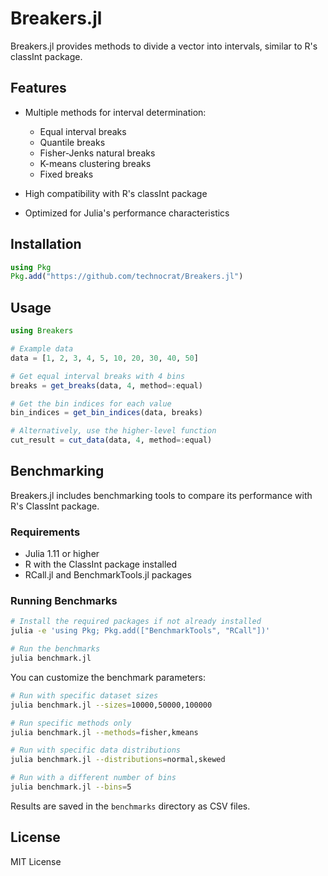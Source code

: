 # Breakers.jl

Breakers.jl provides methods to divide a vector into intervals, similar to R's classInt package.

## Features

- Multiple methods for interval determination:
  - Equal interval breaks
  - Quantile breaks
  - Fisher-Jenks natural breaks
  - K-means clustering breaks
  - Fixed breaks

- High compatibility with R's classInt package
- Optimized for Julia's performance characteristics

## Installation

```julia
using Pkg
Pkg.add("https://github.com/technocrat/Breakers.jl")
```

## Usage

```julia
using Breakers

# Example data
data = [1, 2, 3, 4, 5, 10, 20, 30, 40, 50]

# Get equal interval breaks with 4 bins
breaks = get_breaks(data, 4, method=:equal)

# Get the bin indices for each value
bin_indices = get_bin_indices(data, breaks)

# Alternatively, use the higher-level function
cut_result = cut_data(data, 4, method=:equal)
```

## Benchmarking

Breakers.jl includes benchmarking tools to compare its performance with R's ClassInt package.

### Requirements

- Julia 1.11 or higher
- R with the ClassInt package installed
- RCall.jl and BenchmarkTools.jl packages

### Running Benchmarks

```bash
# Install the required packages if not already installed
julia -e 'using Pkg; Pkg.add(["BenchmarkTools", "RCall"])'

# Run the benchmarks
julia benchmark.jl
```

You can customize the benchmark parameters:

```bash
# Run with specific dataset sizes
julia benchmark.jl --sizes=10000,50000,100000

# Run specific methods only
julia benchmark.jl --methods=fisher,kmeans

# Run with specific data distributions
julia benchmark.jl --distributions=normal,skewed

# Run with a different number of bins
julia benchmark.jl --bins=5
```

Results are saved in the `benchmarks` directory as CSV files.

## License

MIT License
